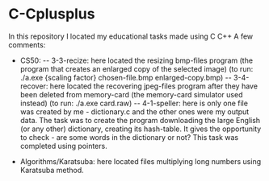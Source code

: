 # C-Cplusplus

In this repository I located my educational tasks made using C C++
A few comments:

- CS50:
-- 3-3-recize: here located the resizing bmp-files program (the program that creates an enlarged copy of the selected image)
(to run: ./a.exe {scaling factor} chosen-file.bmp enlarged-copy.bmp)
-- 3-4-recover: here located the recovering jpeg-files program after they have been deleted from memory-card (the memory-card simulator used instead) 
(to run: ./a.exe card.raw)
-- 4-1-speller: here is only one file was created by me - dictionary.c and the other ones were my output data. The task was to create the program downloading the large English (or any other) dictionary, creating its hash-table. It gives the opportunity to check - are some words in the dictionary or not? This task was completed using pointers.

- Algorithms/Karatsuba: here located files multiplying long numbers using Karatsuba method.
